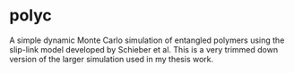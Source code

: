 # polyc
A simple dynamic Monte Carlo simulation of entangled polymers using the slip-link model developed by Schieber et al.  This is a very trimmed down version of the larger simulation used in my thesis work.

